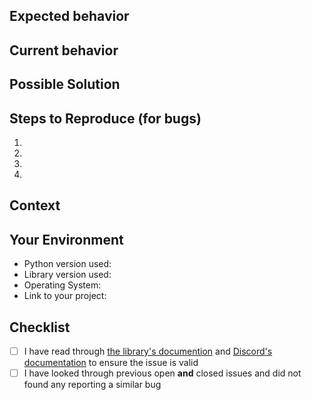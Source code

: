<!-- Provide a general summary of the issue in the Title above -->

<!-- NOTE: ISSUES ARE NOT FOR CODE HELP -->
<!-- For help and discussion about the library, please use the official -->
<!-- discord.py server (https://discord.gg/r3sSKJJ) or the Discord API -->
<!-- server (https://discord.gg/discord-api) -->

## Expected behavior
<!-- If you're describing a bug, tell us what should happen -->
<!-- If you're suggesting a change/improvement, tell us how it should work -->

## Current behavior
<!-- If describing a bug, tell us what happens instead of the expected behavior -->
<!-- If suggesting a change/improvement, explain the difference from current behavior -->

## Possible Solution
<!-- Not obligatory, but suggest a fix/reason for the bug, -->
<!-- or ideas how to implement the addition or change -->

## Steps to Reproduce (for bugs)
<!-- Provide a link to a live example, or an unambiguous set of steps to -->
<!-- reproduce this bug. Include code to reproduce, if relevant -->
1.
2.
3.
4.

## Context
<!-- How has this issue affected you? What are you trying to accomplish? -->
<!-- Providing context helps us come up with a solution that is most useful in the real world -->

## Your Environment
<!-- Include as many relevant details about the environment you experienced the bug in -->
* Python version used:
* Library version used:
* Operating System:
* Link to your project:

## Checklist

* [ ] I have read through [the library's documention](http://discordpy.readthedocs.io/en/latest/) and [Discord's documentation](https://discordapp.com/developers/docs/intro) to ensure the issue is valid
* [ ] I have looked through previous open **and** closed issues and did not found any reporting a similar bug